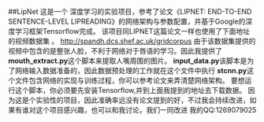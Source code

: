##LipNet
这是一个 深度学习的实验项目，参考了论文《LIPNET: END-TO-END SENTENCE-LEVEL LIPREADING》的网络架构与参数配置，并基于Google的深度学习框架Tensorflow完成。
该项目同LIPNET这篇论文一样也使用了下面地址的视频数据集 。
http://spandh.dcs.shef.ac.uk/gridcorpus
由于该数据集提供的视频中包含的是整张人脸，不利于网络对于唇语的学习。因此我提供了 **mouth_extract.py**这个脚本来提取人嘴周围的图片。
**input_data.py**该脚本是为了网络输入数据准备的，因此数据预处理的工作就在这个文件中执行
**stcnn.py**这个文件包含网络的实现与训练过程，你可以参考论文来弄清楚网络架构。
要想运行这个脚本，你必须要先安装Tensorflow,并到上面我提到的地址去下载数据。
因为这是个实验性的项目，因此准确率远没有论文提到的好，不过我会持续改进，如果有谁对这个项目感兴趣，也可以和我讨论，我们一同改进
我的QQ:1269079025